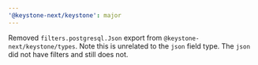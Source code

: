 ```yaml
---
'@keystone-next/keystone': major
---
```


Removed `filters.postgresql.Json` export from `@keystone-next/keystone/types`. Note this is unrelated to the `json` field type. The `json` did not have filters and still does not.
